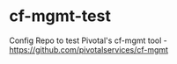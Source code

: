 # cf-mgmt-test
Config Repo to test Pivotal's cf-mgmt tool - https://github.com/pivotalservices/cf-mgmt
